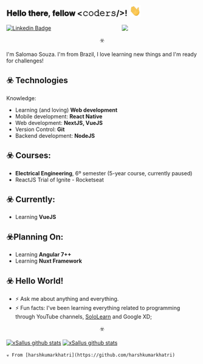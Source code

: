 <h2> 𝐇𝐞𝐥𝐥𝐨 𝐭𝐡𝐞𝐫𝐞, 𝐟𝐞𝐥𝐥𝐨𝐰 <𝚌𝚘𝚍𝚎𝚛𝚜/>! <img src="https://raw.githubusercontent.com/ABSphreak/ABSphreak/master/gifs/Hi.gif" width="30px"></h2>

<img align='right' src='https://user-images.githubusercontent.com/5713670/87202985-820dcb80-c2b6-11ea-9f56-7ec461c497c3.gif' width='200"'>

[![Linkedin Badge](https://img.shields.io/badge/-Salomao%20Souza-blue?style=flat-square&logo=Linkedin&logoColor=white&link=https://www.linkedin.com/in/salomao-vasconcelos/)](https://www.linkedin.com/in/salomao-vasconcelos/)

<p align="center">☣️</p>

I'm Salomao Souza. I'm from Brazil, I love learning new things and I'm ready for challenges!
## ☣️ Technologies
Knowledge:
- Learning (and loving) **Web development**
- Mobile development: **React Native**
- Web development: **NextJS, VueJS**
- Version Control: **Git**
- Backend development: **NodeJS**
## ☣️ Courses:
- **Electrical Engineering**, 6&ordm; semester (5-year course, currently paused)
- ReactJS Trial of Ignite - Rocketseat
## ☣️ Currently:
- Learning **VueJS**
## ☣️Planning On:
- Learning **Angular 7++**
- Learning **Nuxt Framework**
## ☣️ Hello World!
- ⚡ Ask me about anything and everything.
- ⚡ Fun facts: I've been learning everything related to programming through YouTube channels, [SoloLearn](https://sololearn.com/) and Google XD;

<p align="center">☣️</p>

[![xSallus github stats](https://github-readme-stats.vercel.app/api?username=xSallus)](https://github.com/anuraghazra/github-readme-stats)
[![xSallus github stats](https://github-readme-stats.vercel.app/api/top-langs?username=xSallus)](https://github.com/anuraghazra/github-readme-stats)

```☣️ From [harshkumarkhatri](https://github.com/harshkumarkhatri)```
